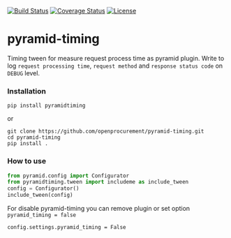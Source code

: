 [![Build Status](https://travis-ci.org/openprocurement/pyramid-timing.svg?branch=master)](https://travis-ci.org/openprocurement/pyramid-timing)
[![Coverage Status](https://coveralls.io/repos/github/openprocurement/pyramid-timing/badge.svg)](https://coveralls.io/github/openprocurement/pyramid-timing)
[![License](https://img.shields.io/badge/License-Apache%202.0-blue.svg)](https://opensource.org/licenses/Apache-2.0)

# pyramid-timing

Timing tween for measure request process time as pyramid plugin.
Write to log `request processing time`, `request method` and `response status code` on `DEBUG` level.

### Installation

```shell
pip install pyramidtiming
```

or

```shell
git clone https://github.com/openprocurement/pyramid-timing.git
cd pyramid-timing
pip install .
```

### How to use

```python
from pyramid.config import Configurator
from pyramidtiming.tween import includeme as include_tween
config = Configurator()
include_tween(config)
```
For disable pyramid-timing you can remove plugin or set option `pyramid_timing = false`

`config.settings.pyramid_timing = False`
